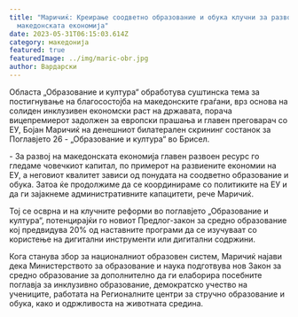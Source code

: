 ```yaml
---
title: "Маричиќ: Креирање соодветно образование и обука клучни за развој на
  македонската економија"
date: 2023-05-31T06:15:03.614Z
category: македонија
featured: true
featuredImage: ../img/maric-obr.jpg
author: Вардарски
---
```

<!--StartFragment-->

Областа „Образование и култура“ обработува суштинска тема за постигнување на благосостојба на македонските граѓани, врз основа на солиден инклузивен економски раст на државата, порача вицепремиерот задолжен за европски прашања и главен преговарач со ЕУ, Бојан Маричиќ на денешниот билатерален скрининг состанок за Поглавјето 26 - „Образование и култура“ во Брисел.

\- За развој на македонската економија главен развоен ресурс го гледаме човечкиот капитал, по примерот на развиените економии на ЕУ, а неговиот квалитет зависи од понудата на соодветно образование и обука. Затоа ќе продолжиме да се координираме со политиките на ЕУ и да ги зајакнеме административните капацитети, рече Маричиќ.

Тој се осврна и на клучните реформи во поглавјето „Образование и култура“, потенцирајќи го новиот Предлог-закон за средно образование кој предвидува 20% од наставните програми да се изучуваат со користење на дигитални инструменти или дигитални содржини.

Кога станува збор за националниот образовен систем, Маричиќ најави дека Министерството за образование и наука подготвува нов Закон за средно образование за дополнително да ги елаборира посебните поглавја за инклузивно образование, демократско учество на учениците, работата на Регионалните центри за стручно образование и обука, како и одржливоста на животната средина.

<!--EndFragment-->